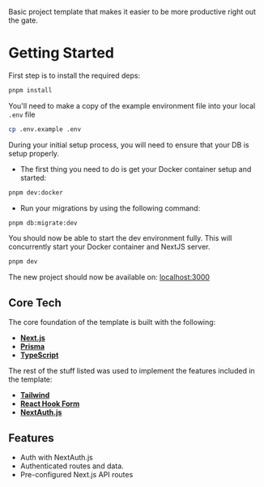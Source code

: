 Basic project template that makes it easier to be more productive right out the gate.

# Getting Started

First step is to install the required deps:

```bash
pnpm install
```

You'll need to make a copy of the example environment file into your local `.env` file

```bash
cp .env.example .env
```

During your initial setup process, you will need to ensure that your DB is setup properly.

- The first thing you need to do is get your Docker container setup and started:

```bash
pnpm dev:docker
```

- Run your migrations by using the following command:

```bash
pnpm db:migrate:dev
```

You should now be able to start the dev environment fully. This will concurrently start your Docker container and NextJS server.

```bash
pnpm dev
```

The new project should now be available on: [localhost:3000](http://localhost:3000)

## Core Tech

The core foundation of the template is built with the following:

- **[Next.js](https://nextjs.org/)**
- **[Prisma](https://www.prisma.io/)**
- **[TypeScript](https://www.typescriptlang.org/)**

The rest of the stuff listed was used to implement the features included in the template:

- **[Tailwind](https://tailwindcss.com/)**
- **[React Hook Form](https://react-hook-form.com/)**
- **[NextAuth.js](https://next-auth.js.org/)**

## Features

- Auth with NextAuth.js
- Authenticated routes and data.
- Pre-configured Next.js API routes
